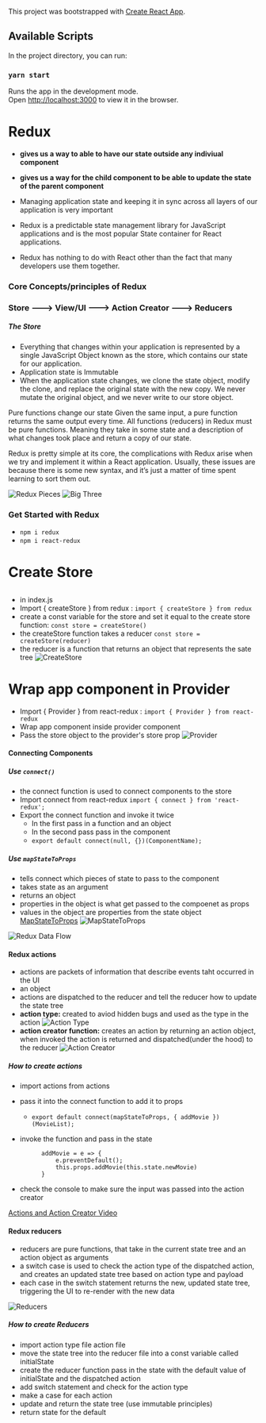 This project was bootstrapped with [Create React App](https://github.com/facebook/create-react-app).

## Available Scripts

In the project directory, you can run:

### `yarn start`

Runs the app in the development mode.<br />
Open [http://localhost:3000](http://localhost:3000) to view it in the browser.

# Redux 
* **gives us a way to able to have our state outside any indiviual component**
* **gives us a way for the child component to be able to update the state of the parent component**

* Managing application state and keeping it in sync across all layers of our application is very important
* Redux is a predictable state management library for JavaScript applications and is the most popular State container for React applications. 
* Redux has nothing to do with React other than the fact that many developers use them together. 
### Core Concepts/principles of Redux


### Store ---> View/UI ---> Action Creator ---> Reducers
##### The Store
* Everything that changes within your application is represented by a single JavaScript Object known as the store, which contains our state for our application.
* Application state is Immutable
* When the application state changes, we clone the state object, modify the clone, and replace the original state with the new copy. We never mutate the original object, and we never write to our store object.

Pure functions change our state
Given the same input, a pure function returns the same output every time. All functions (reducers) in Redux must be pure functions. Meaning they take in some state and a description of what changes took place and return a copy of our state.

Redux is pretty simple at its core, the complications with Redux arise when we try and implement it within a React application. Usually, these issues are because there is some new syntax, and it’s just a matter of time spent learning to sort them out.

![Redux Pieces](./src/img/reduxpieces.jpg)
![Big Three](./src/img/big3.jpg)


### Get Started with Redux
* `npm i redux`
* `npm i react-redux`


# Create Store
## 
* in index.js
* Import { createStore } from redux : `import { createStore } from redux`
* create a const variable for the store and set it equal to the create store function: `const store = createStore()`
* the createStore function takes a reducer `const store = createStore(reducer)`
* the reducer is a function that returns an object that represents the sate tree
![CreateStore](./src/img/createstore.jpg)

# Wrap app component in Provider
* Import { Provider } from react-redux : `import { Provider } from react-redux`
* Wrap app component inside provider component 
* Pass the store object to the provider's store prop
![Provider](./src/img/provider.jpg)


#### Connecting Components
##### Use `connect()`
* the connect function is used to connect components to the store
* Import connect from react-redux `import { connect } from 'react-redux';`
* Export the connect function and invoke it twice
    * In the first pass in a function and an object
    * In the second pass pass in the component
    * `export default connect(null, {})(ComponentName);`

##### Use `mapStateToProps`
* tells connect which pieces of state to pass to the component
* takes state as an argument
* returns an object
* properties in the object is what get passed to the compoenet as props
* values in the object are properties from the state object
[MapStateToProps](./src/img/mapstp.jpg)
![MapStateToProps](./src/img/mapstp1.jpg)

![Redux Data Flow](./src/img/dataflow.jpg)
#### Redux actions
* actions are packets of information that describe events taht occurred in the UI
 * an object
 * actions are dispatched to the reducer and tell the reducer how to update the state tree
* **action type:** created to aviod hidden bugs and used as the type in the action
![Action Type](./src/img/actiontype.jpg)
* **action creator function:** creates an action by returning an action object, when invoked the action is returned and dispatched(under the hood) to the reducer
![Action Creator](./src/img/actioncreator.jpg)


##### How to create actions

* import actions from actions
* pass it into the connect function to add it to props
    * `export default connect(mapStateToProps, { addMovie }) (MovieList);`
* invoke the function and pass in the state

            addMovie = e => {
                e.preventDefault();
                this.props.addMovie(this.state.newMovie)
            }

* check the console to make sure the input was passed into the action creator

[Actions and Action Creator Video](https://www.youtube.com/watch?time_continue=589&v=nF2HkjPz01A&feature=emb_logo)


#### Redux reducers
* reducers are pure functions, that take in the current state tree and an action object as arguments
* a switch case is used to check the action type of the dispatched action, and creates an updated state tree based on action type and payload
* each case in the switch statement returns the new, updated state tree, triggering the UI to re-render with the new data

![Reducers](./src/img/reducer.jpg)
##### How to create Reducers
* import action type file action file
* move the state tree into the reducer file into a const variable called initialState
* create the reducer function pass in the state with the default value of initialState and the dispatched action
* add switch statement and check for the action type
* make a case for each action
* update and return the state tree (use immutable principles)
* return state for the default